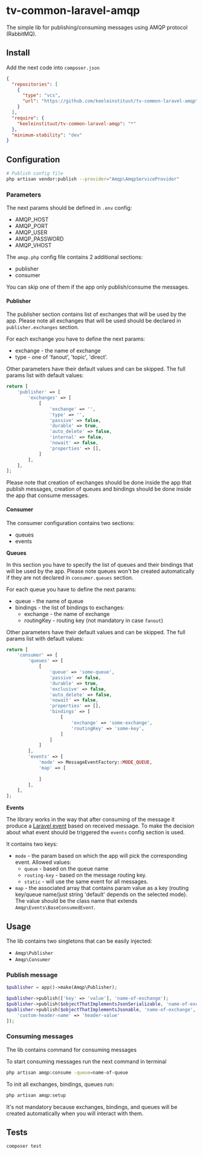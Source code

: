 # tv-common-laravel-amqp

The simple lib for publishing/consuming messages using AMQP protocol (RabbitMQ).

## Install

Add the next code into `composer.json`

```json
{
  "repositories": [
    {
      "type": "vcs",
      "url": "https://github.com/keeleinstituut/tv-common-laravel-amqp"
    }
  ],
  "require": {
    "keeleinstituut/tv-common-laravel-amqp": "*"
  },
  "minimum-stability": "dev"
}
```

## Configuration

```bash
# Publish config file
php artisan vendor:publish --provider="Amqp\AmqpServiceProvider"
```

### Parameters

The next params should be defined in `.env` config:
- AMQP_HOST
- AMQP_PORT
- AMQP_USER
- AMQP_PASSWORD
- AMQP_VHOST

The `amqp.php` config file contains 2 additional sections:
- publisher
- consumer

You can skip one of them if the app only publish/consume the messages.

#### Publisher
The publisher section contains list of exchanges that will be used by the app. Please note all exchanges that will be used should be declared in `publisher.exchanges` section.

For each exchange you have to define the next params:
- exchange - the name of exchange
- type - one of 'fanout', 'topic', 'direct'.

Other parameters have their default values and can be skipped. The full params list with default values:
```php
return [
    'publisher' => [
        'exchanges' => [
            [
                'exchange' => '',
                'type' => '',
                'passive' => false,
                'durable' => true,
                'auto_delete' => false,
                'internal' => false,
                'nowait' => false,
                'properties' => [],
            ]
        ],
    ],
];
```

Please note that creation of exchanges should be done inside the app that publish messages, creation of queues and bindings should be done inside the app that consume messages.

#### Consumer
The consumer configuration contains two sections:
- queues
- events

**Queues**

In this section you have to specify the list of queues and their bindings that will be used by the app. 
Please note queues won't be created automatically if they are not declared in `consumer.queues` section.

For each queue you have to define the next params:
- queue - the name of queue
- bindings - the list of bindings to exchanges:
  - exchange - the name of exchange
  - routingKey - routing key (not mandatory in case `fanout`) 

Other parameters have their default values and can be skipped. The full params list with default values:
```php
return [
    'consumer' => [
        'queues' => [
            [
                'queue' => 'some-queue',
                'passive' => false,
                'durable' => true,
                'exclusive' => false,
                'auto_delete' => false,
                'nowait' => false,
                'properties' => [],
                'bindings' => [
                    [
                        'exchange' => 'some-exchange',
                        'routingKey' => 'some-key',
                    ]
                ]
            ]
        ],
        'events' => [
            'mode' => MessageEventFactory::MODE_QUEUE,
            'map' => [
            
            ]
        ],
    ],
];
```

**Events**

The library works in the way that after consuming of the message it produce a [Laravel event](https://laravel.com/docs/10.x/events) based on received message.
To make the decision about what event should be triggered the `events` config section is used.

It contains two keys:
- `mode` - the param based on which the app will pick the corresponding event. Allowed values:
  - `queue` - based on the queue name
  - `routing-key` - based on the message routing key.
  - `static` - will use the same event for all messages.
- `map` - the associated array that contains param value as a key (routing key/queue name/just string 'default' depends on the selected mode). The value should be the class name that extends `Amqp\Events\BaseConsumedEvent`.


## Usage

The lib contains two singletons that can be easily injected:
- `Amqp\Publisher`
- `Amqp\Consumer`

### Publish message

```php
$publisher = app()->make(Amqp\Publisher);

$publisher->publish(['key' => 'value'], 'name-of-exchange');
$publisher->publish($objectThatImplementsJsonSerializable, 'name-of-exchange', 'name-of-routing-key');
$publisher->publish($objectThatImplementsJsonable, 'name-of-exchange', 'name-of-routing-key', [
    'custom-header-name' => 'header-value'
]);
```

### Consuming messages

The lib contains command for consuming messages

To start consuming messages run the next command in terminal
```bash
php artisan amqp:consume -queue=name-of-queue
```

To init all exchanges, bindings, queues run:
```bash
php artisan amqp:setup
```

It's not mandatory because exchanges, bindings, and queues will be created automatically when you will interact with them.


## Tests
```bash
composer test
```
